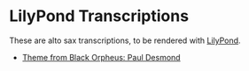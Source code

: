 # LilyPond Transcriptions

These are alto sax transcriptions, to be rendered with [LilyPond](www.lilypond.org).

 * [Theme from Black Orpheus: Paul Desmond](black_orpheus.ly)
